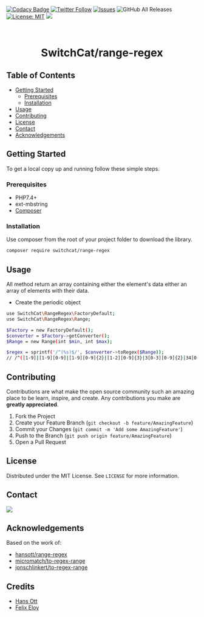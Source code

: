 <!-- PROJECT SHIELDS -->
[![Codacy Badge](https://api.codacy.com/project/badge/Grade/73d45acfd5e84452939d50c4d617680f)](https://app.codacy.com/gh/SwitchCat/range-regex?utm_source=github.com&utm_medium=referral&utm_content=SwitchCat/range-regex&utm_campaign=Badge_Grade)
[![Twitter Follow](https://img.shields.io/twitter/follow/SwitchcatA?style=social)](https://twitter.com/SwitchcatA)
[![Issues](https://img.shields.io/github/issues/SwitchCat/range-regex.svg?style=flat-square)](https://github.com/SwitchCat/range-regex/issues)
![GitHub All Releases](https://img.shields.io/github/downloads/SwitchCat/range-regex/total?logo=GitHub)
[![License: MIT](https://img.shields.io/badge/License-MIT-yellow.svg)](https://opensource.org/licenses/MIT)
<img src="https://img.shields.io/static/v1?label=SwitchCat&message=Framework&color=ff7701&style=flat-square" />

<br>
<p align="center">
  <h1 align="center">SwitchCat/range-regex</h1>
</p>

<!-- TABLE OF CONTENTS -->
## Table of Contents

* [Getting Started](#getting-started)
  * [Prerequisites](#prerequisites)
  * [Installation](#installation)
* [Usage](#usage)
* [Contributing](#contributing)
* [License](#license)
* [Contact](#contact)
* [Acknowledgements](#acknowledgements)

<!-- GETTING STARTED -->
## Getting Started

To get a local copy up and running follow these simple steps.

<!-- PREREQUISITES -->
### Prerequisites

* PHP7.4+
* ext-mbstring
* [Composer](https://getcomposer.org/)

<!-- INSTALLATION -->
### Installation

Use composer from the root of your project folder to download the library.
```sh
composer require switchcat/range-regex
```

<!-- USAGE EXAMPLES -->
## Usage

<p>All method return an array containing either the element's data either an array of elements with their data.</p>

* Create the periodic object
```sh
use SwitchCat\RangeRegex\FactoryDefault;
use SwitchCat\RangeRegex\Range;

$Factory = new FactoryDefault();
$converter = $Factory->getConverter();
$Range = new Range(int $min, int $max);

$regex = sprintf('/^(%s)$/', $converter->toRegex($Range));
// /^([1-9]|[1-9][0-9]|[1-9][0-9]{2}|[1-2][0-9]{3}|3[0-3][0-9]{2}|34[0-4][0-9]|345[0-6])$/
```

<!-- CONTRIBUTING -->
## Contributing

Contributions are what make the open source community such an amazing place to be learn, inspire, and create. Any contributions you make are **greatly appreciated**.

1. Fork the Project
2. Create your Feature Branch (`git checkout -b feature/AmazingFeature`)
3. Commit your Changes (`git commit -m 'Add some AmazingFeature'`)
4. Push to the Branch (`git push origin feature/AmazingFeature`)
5. Open a Pull Request

<!-- LICENSE -->
## License

Distributed under the MIT License. See `LICENSE` for more information.

<!-- CONTACT -->
## Contact

<a href="https://switchcat.agency" ><img src="https://img.shields.io/static/v1?label=SwitchCat&message=Agency&color=ff7701&style=for-the-badge" /></a>

<!-- ACKNOWLEDGEMENTS -->
## Acknowledgements 

Based on the work of:

- <a href="https://github.com/hansott/range-regex" >hansott/range-regex</a>
- <a href="https://github.com/micromatch/to-regex-range" >micromatch/to-regex-range</a>
- <a href="https://github.com/jonschlinkert/to-regex-range" >jonschlinkert/to-regex-range</a>

## Credits

- <a href="https://github.com/hansott" >Hans Ott</a>
- <a href="https://github.com/switchcat" >Felix Eloy</a>
